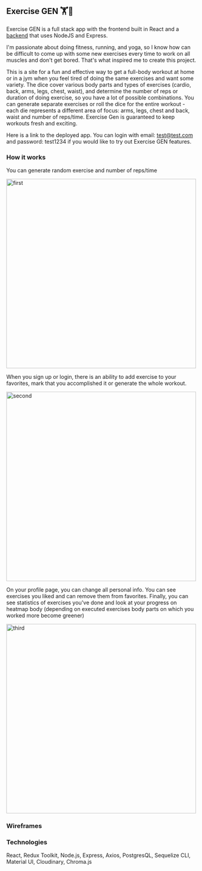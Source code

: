 ## Exercise GEN 🏋️🎲

Exercise GEN is a full stack app with the frontend built in React and a <a href="https://github.com/tikhomyrova-tetiana/exercise_gen_backend">backend</a> that uses NodeJS and Express.

I'm passionate about doing fitness, running, and yoga, so I know how can be difficult to come up with some new exercises every time to work on all muscles and don't get bored. That's what inspired me to create this project. 

This is a site for a fun and effective way to get a full-body workout at home or in a jym when you feel tired of doing the same exercises and want some variety.
The dice cover various body parts and types of exercises (cardio, back, arms, legs, chest, waist), and determine the number of reps or duration of doing exercise, so you have a lot of possible combinations.
You can generate separate exercises or roll the dice for the entire workout - each die represents a different area of focus: arms, legs, chest and back, waist and number of reps/time. Exercise Gen is guaranteed to keep workouts fresh and exciting.

Here is a link to the deployed app. You can login with email: test@test.com and password: test1234 if you would like to try out Exercise GEN features.




### How it works
You can generate random exercise and number of reps/time

<img src="https://media.giphy.com/media/ifIrtfj9ifwywnlGog/giphy.gif" alt="first" width="500px"/>

When you sign up or login, there is an ability to add exercise to your favorites, mark that you accomplished it or generate the whole workout.

<img src="https://media.giphy.com/media/0k81wyvWQJ2pLbxnYE/giphy.gif" alt="second" width="500px"/>

On your profile page, you can change all personal info. You can see exercises you liked and can remove them from favorites. Finally, you can see statistics of exercises you've done and look at your progress on heatmap body (depending on executed exercises body parts on which you worked more become greener)

<img src="https://media.giphy.com/media/f7k7WMM2rahSQG2J9h/giphy.gif" alt="third" width="500px" />


### Wireframes


### Technologies
React, Redux Toolkit, Node.js, Express, Axios, PostgresQL, Sequelize CLI, Material UI, Cloudinary, Chroma.js
